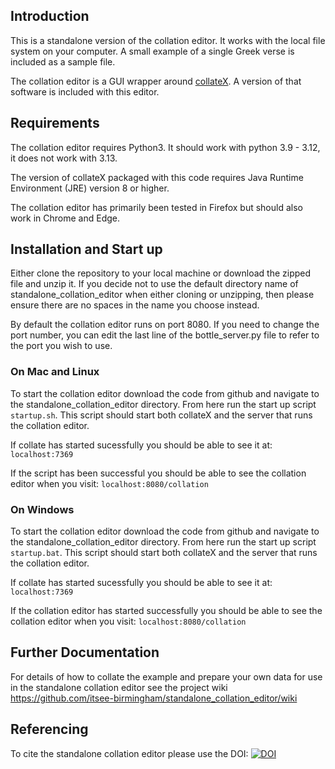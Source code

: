 Introduction
---
This is a standalone version of the collation editor. It works with the local file system on your computer. A small example of a single Greek verse is included as a sample file. 

The collation editor is a GUI wrapper around [collateX](https://collatex.net/). A version of that software is included with this editor.


Requirements
---
The collation editor requires Python3. It should work with python 3.9 - 3.12, it does not work with 3.13.

The version of collateX packaged with this code requires Java Runtime Environment (JRE) version 8 or higher.

The collation editor has primarily been tested in Firefox but should also work in Chrome and Edge.

Installation and Start up
---
Either clone the repository to your local machine or download the zipped file and unzip it. If you decide not to use the default directory name of standalone_collation_editor when either cloning or unzipping, then please ensure there are no spaces in the name you choose instead.

By default the collation editor runs on port 8080. If you need to change the port number, you can edit the last line of the bottle_server.py file to refer to the port you wish to use.

### On Mac and Linux

To start the collation editor download the code from github and navigate to the standalone_collation_editor directory. From here run the start up script `startup.sh`. This script should start both collateX and the server that runs the collation editor.

If collate has started sucessfully you should be able to see it at:
`localhost:7369`

If the script has been successful you should be able to see the collation editor when you visit:
`localhost:8080/collation`

### On Windows

To start the collation editor download the code from github  and navigate to the standalone_collation_editor directory. From here run the start up script `startup.bat`. This script should start both collateX and the server that runs the collation editor.

If collate has started sucessfully you should be able to see it at:
`localhost:7369`

If the collation editor has started successfully you should be able to see the collation editor when you visit:
`localhost:8080/collation`

Further Documentation
---
For details of how to collate the example and prepare your own data for use in the standalone collation editor see the project wiki https://github.com/itsee-birmingham/standalone_collation_editor/wiki

Referencing
---

To cite the standalone collation editor please use the DOI: [![DOI](https://zenodo.org/badge/142014378.svg)](https://zenodo.org/badge/latestdoi/142014378)
